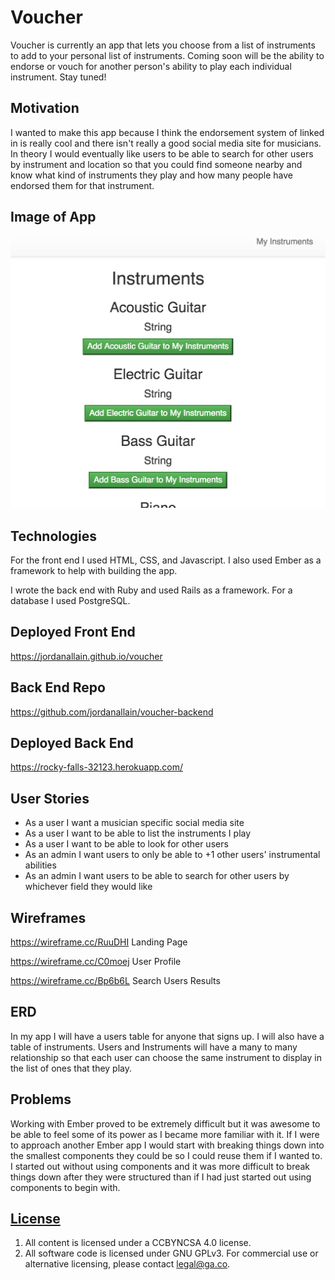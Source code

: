 # Voucher

Voucher is currently an app that lets you choose from a list of instruments to add to your personal list of instruments. Coming soon will be the ability to endorse or vouch for another person's ability to play each individual instrument. Stay tuned!

## Motivation

I wanted to make this app because I think the endorsement system of linked in is really cool and there isn't really a good social media site for musicians. In theory I would eventually like users to be able to search for other users by instrument and location so that you could find someone nearby and know what kind of instruments they play and how many people have endorsed them for that instrument.

## Image of App

<img src="./app/styles/screenshot.png">

## Technologies

For the front end I used HTML, CSS, and Javascript. I also used Ember as a framework to help with building the app.

I wrote the back end with Ruby and used Rails as a framework. For a database I used PostgreSQL.

## Deployed Front End

https://jordanallain.github.io/voucher

## Back End Repo

https://github.com/jordanallain/voucher-backend

## Deployed Back End

https://rocky-falls-32123.herokuapp.com/

## User Stories

- As a user I want a musician specific social media site
- As a user I want to be able to list the instruments I play
- As a user I want to be able to look for other users
- As an admin I want users to only be able to +1 other users' instrumental abilities
- As an admin I want users to be able to search for other users by whichever field they would like

## Wireframes

https://wireframe.cc/RuuDHI Landing Page

https://wireframe.cc/C0moej User Profile

https://wireframe.cc/Bp6b6L Search Users Results

## ERD

In my app I will have a users table for anyone that signs up. I will also have a table of instruments. Users and Instruments will have a many to many relationship so that each user can choose the same instrument to display in the list of ones that they play.

## Problems

Working with Ember proved to be extremely difficult but it was awesome to be able to feel some of its power as I became more familiar with it. If I were to approach another Ember app I would start with breaking things down into the smallest components they could be so I could reuse them if I wanted to. I started out without using components and it was more difficult to break things down after they were structured than if I had just started out using components to begin with.

## [License](LICENSE)

1.  All content is licensed under a CC­BY­NC­SA 4.0 license.
1.  All software code is licensed under GNU GPLv3. For commercial use or
    alternative licensing, please contact legal@ga.co.
